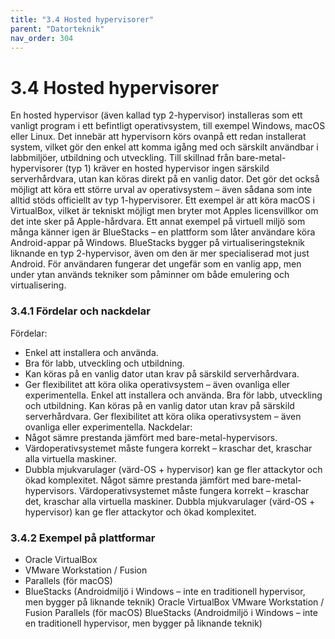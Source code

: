 ```yaml
---
title: "3.4 Hosted hypervisorer"
parent: "Datorteknik"
nav_order: 304
---
```


# 3.4 Hosted hypervisorer

En hosted hypervisor (även kallad typ 2-hypervisor) installeras som ett vanligt program i ett befintligt operativsystem, till exempel Windows, macOS eller Linux. Det innebär att hypervisorn körs ovanpå ett redan installerat system, vilket gör den enkel att komma igång med och särskilt användbar i labbmiljöer, utbildning och utveckling.
Till skillnad från bare-metal-hypervisorer (typ 1) kräver en hosted hypervisor ingen särskild serverhårdvara, utan kan köras direkt på en vanlig dator. Det gör det också möjligt att köra ett större urval av operativsystem – även sådana som inte alltid stöds officiellt av typ 1-hypervisorer. Ett exempel är att köra macOS i VirtualBox, vilket är tekniskt möjligt men bryter mot Apples licensvillkor om det inte sker på Apple-hårdvara.
Ett annat exempel på virtuell miljö som många känner igen är BlueStacks – en plattform som låter användare köra Android-appar på Windows. BlueStacks bygger på virtualiseringsteknik liknande en typ 2-hypervisor, även om den är mer specialiserad mot just Android. För användaren fungerar det ungefär som en vanlig app, men under ytan används tekniker som påminner om både emulering och virtualisering.
### 3.4.1 Fördelar och nackdelar
Fördelar:
- Enkel att installera och använda.
- Bra för labb, utveckling och utbildning.
- Kan köras på en vanlig dator utan krav på särskild serverhårdvara.
- Ger flexibilitet att köra olika operativsystem – även ovanliga eller experimentella.
Enkel att installera och använda.
Bra för labb, utveckling och utbildning.
Kan köras på en vanlig dator utan krav på särskild serverhårdvara.
Ger flexibilitet att köra olika operativsystem – även ovanliga eller experimentella.
Nackdelar:
- Något sämre prestanda jämfört med bare-metal-hypervisors.
- Värdoperativsystemet måste fungera korrekt – kraschar det, kraschar alla virtuella maskiner.
- Dubbla mjukvarulager (värd-OS + hypervisor) kan ge fler attackytor och ökad komplexitet.
Något sämre prestanda jämfört med bare-metal-hypervisors.
Värdoperativsystemet måste fungera korrekt – kraschar det, kraschar alla virtuella maskiner.
Dubbla mjukvarulager (värd-OS + hypervisor) kan ge fler attackytor och ökad komplexitet.
### 3.4.2 Exempel på plattformar
- Oracle VirtualBox
- VMware Workstation / Fusion
- Parallels (för macOS)
- BlueStacks (Androidmiljö i Windows – inte en traditionell hypervisor, men bygger på liknande teknik)
Oracle VirtualBox
VMware Workstation / Fusion
Parallels (för macOS)
BlueStacks (Androidmiljö i Windows – inte en traditionell hypervisor, men bygger på liknande teknik)